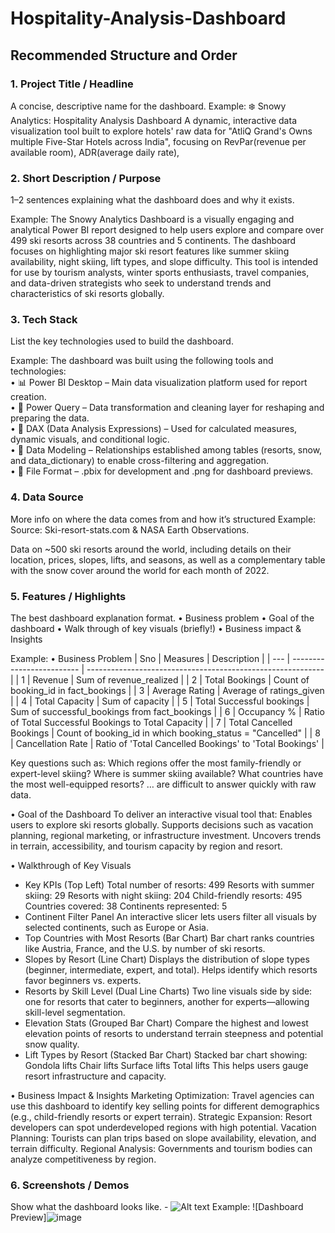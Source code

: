 # Hospitality-Analysis-Dashboard
## Recommended Structure and Order
### 1.	Project Title / Headline
A concise, descriptive name for the dashboard.
Example: 
❄️ Snowy Analytics: Hospitality Analysis Dashboard
A dynamic, interactive data visualization tool built to explore hotels' raw data for "AtliQ Grand's Owns multiple Five-Star Hotels across India", focusing on RevPar(revenue per available room), ADR(average daily rate), 

### 2.	Short Description / Purpose
1–2 sentences explaining what the dashboard does and why it exists.

Example: 
The Snowy Analytics Dashboard is a visually engaging and analytical Power BI report designed to help users explore and compare over 499 ski resorts across 38 countries and 5 continents. The dashboard focuses on highlighting major ski resort features like summer skiing availability, night skiing, lift types, and slope difficulty. This tool is intended for use by tourism analysts, winter sports enthusiasts, travel companies, and data-driven strategists who seek to understand trends and characteristics of ski resorts globally.

### 3.	Tech Stack
List the key technologies used to build the dashboard.

Example:
The dashboard was built using the following tools and technologies:<br>
•	📊 Power BI Desktop – Main data visualization platform used for report creation.<br>
•	📂 Power Query – Data transformation and cleaning layer for reshaping and preparing the data.<br>
•	🧠 DAX (Data Analysis Expressions) – Used for calculated measures, dynamic visuals, and conditional logic.<br>
•	📝 Data Modeling – Relationships established among tables (resorts, snow, and data_dictionary) to enable cross-filtering and aggregation.<br>
•	📁 File Format – .pbix for development and .png for dashboard previews.

### 4.	Data Source
More info on where the data comes from and how it’s structured
Example:
Source: Ski-resort-stats.com & NASA Earth Observations. 

Data on ~500 ski resorts around the world, including details on their location, prices, slopes, lifts, and seasons, as well as a complementary table with the snow cover around the world for each month of 2022.


### 5.	Features / Highlights
The best dashboard explanation format. 
•	Business problem
•	Goal of the dashboard
•	Walk through of key visuals (briefly!)
•	Business impact & Insights

Example:
•	Business Problem
| Sno | Measures                  | Description                                                 |
| --- | ------------------------- | ----------------------------------------------------------- |
| 1   | Revenue                   | Sum of revenue\_realized                                    |
| 2   | Total Bookings            | Count of booking\_id in fact\_bookings                      |
| 3   | Average Rating            | Average of ratings\_given                                   |
| 4   | Total Capacity            | Sum of capacity                                             |
| 5   | Total Successful bookings | Sum of successful\_bookings from fact\_bookings             |
| 6   | Occupancy %               | Ratio of Total Successful Bookings to Total Capacity        |
| 7   | Total Cancelled Bookings  | Count of booking\_id in which booking\_status = "Cancelled" |
| 8   | Cancellation Rate         | Ratio of 'Total Cancelled Bookings' to 'Total Bookings'     |


Key questions such as:
Which regions offer the most family-friendly or expert-level skiing?
Where is summer skiing available?
What countries have the most well-equipped resorts?
… are difficult to answer quickly with raw data.

•	Goal of the Dashboard
To deliver an interactive visual tool that:
Enables users to explore ski resorts globally.
Supports decisions such as vacation planning, regional marketing, or infrastructure investment.
Uncovers trends in terrain, accessibility, and tourism capacity by region and resort.

•	Walkthrough of Key Visuals
-	Key KPIs (Top Left)
Total number of resorts: 499
Resorts with summer skiing: 29
Resorts with night skiing: 204
Child-friendly resorts: 495
Countries covered: 38
Continents represented: 5
-	Continent Filter Panel
An interactive slicer lets users filter all visuals by selected continents, such as Europe or Asia.
-	Top Countries with Most Resorts (Bar Chart)
Bar chart ranks countries like Austria, France, and the U.S. by number of ski resorts.
-	Slopes by Resort (Line Chart)
Displays the distribution of slope types (beginner, intermediate, expert, and total). Helps identify which resorts favor beginners vs. experts.
-	 Resorts by Skill Level (Dual Line Charts)
Two line visuals side by side: one for resorts that cater to beginners, another for experts—allowing skill-level segmentation.
-	Elevation Stats (Grouped Bar Chart)
Compare the highest and lowest elevation points of resorts to understand terrain steepness and potential snow quality.
-	Lift Types by Resort (Stacked Bar Chart)
Stacked bar chart showing:
Gondola lifts
Chair lifts
Surface lifts
Total lifts
This helps users gauge resort infrastructure and capacity.

•	Business Impact & Insights
Marketing Optimization: Travel agencies can use this dashboard to identify key selling points for different demographics (e.g., child-friendly resorts or expert terrain).
Strategic Expansion: Resort developers can spot underdeveloped regions with high potential.
Vacation Planning: Tourists can plan trips based on slope availability, elevation, and terrain difficulty.
Regional Analysis: Governments and tourism bodies can analyze competitiveness by region.

### 6.	Screenshots / Demos
Show what the dashboard looks like. - ![Alt text](https://github.com/username/repo/assets/image.png)
Example: ![Dashboard Preview]![image](https://github.com/user-attachments/assets/9a5f83e9-828f-4827-9058-0630d4ecf391)
